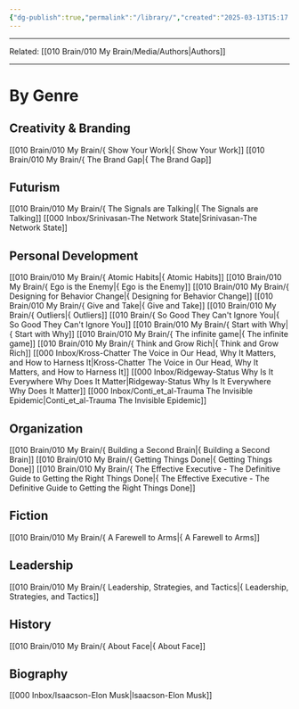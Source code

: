 ```yaml
---
{"dg-publish":true,"permalink":"/library/","created":"2025-03-13T15:17:10.000-04:00","updated":"2025-03-21T17:29:03.979-04:00"}
---
```


---
Related: [[010 Brain/010 My Brain/Media/Authors\|Authors]]

---

# By Genre
## Creativity & Branding
[[010 Brain/010 My Brain/{ Show Your Work\|{ Show Your Work]]
[[010 Brain/010 My Brain/{ The Brand Gap\|{ The Brand Gap]]

## Futurism
[[010 Brain/010 My Brain/{ The Signals are Talking\|{ The Signals are Talking]]
[[000 Inbox/Srinivasan-The Network State\|Srinivasan-The Network State]]

## Personal Development
[[010 Brain/010 My Brain/{  Atomic Habits\|{  Atomic Habits]]
[[010 Brain/010 My Brain/{ Ego is the Enemy\|{ Ego is the Enemy]]
[[010 Brain/010 My Brain/{ Designing for Behavior Change\|{ Designing for Behavior Change]]
[[010 Brain/010 My Brain/{ Give and Take\|{ Give and Take]]
[[010 Brain/010 My Brain/{ Outliers\|{ Outliers]]
[[010 Brain/{ So Good They Can't Ignore You\|{ So Good They Can't Ignore You]]
[[010 Brain/010 My Brain/{ Start with Why\|{ Start with Why]]
[[010 Brain/010 My Brain/{ The infinite game\|{ The infinite game]]
[[010 Brain/010 My Brain/{ Think and Grow Rich\|{ Think and Grow Rich]]
[[000 Inbox/Kross-Chatter The Voice in Our Head, Why It Matters, and How to Harness It\|Kross-Chatter The Voice in Our Head, Why It Matters, and How to Harness It]]
[[000 Inbox/Ridgeway-Status Why Is It Everywhere Why Does It Matter\|Ridgeway-Status Why Is It Everywhere Why Does It Matter]]
[[000 Inbox/Conti_et_al-Trauma The Invisible Epidemic\|Conti_et_al-Trauma The Invisible Epidemic]]
## Organization
[[010 Brain/010 My Brain/{ Building a Second Brain\|{ Building a Second Brain]]
[[010 Brain/010 My Brain/{ Getting Things Done\|{ Getting Things Done]]
[[010 Brain/010 My Brain/{ The Effective Executive - The Definitive Guide to Getting the Right Things Done\|{ The Effective Executive - The Definitive Guide to Getting the Right Things Done]] 
## Fiction
[[010 Brain/010 My Brain/{ A Farewell to Arms\|{ A Farewell to Arms]]
## Leadership
[[010 Brain/010 My Brain/{ Leadership, Strategies, and Tactics\|{ Leadership, Strategies, and Tactics]]
## History
[[010 Brain/010 My Brain/{ About Face\|{ About Face]]

## Biography
[[000 Inbox/Isaacson-Elon Musk\|Isaacson-Elon Musk]]